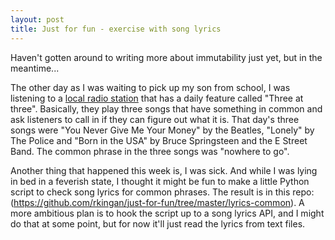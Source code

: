 ```yaml
---
layout: post
title: Just for fun - exercise with song lyrics
---
```


Haven't gotten around to writing more about immutability just yet, but in the meantime...

The other day as I was waiting to pick up my son from school, I was listening to a [local radio station](https://q1043.iheart.com/) that has a daily feature called "Three at three". Basically, they play three songs that have something in common and ask listeners to call in if they can figure out what it is. That day's three songs were "You Never Give Me Your Money" by the Beatles, "Lonely" by The Police and "Born in the USA" by Bruce Springsteen and the E Street Band. The common phrase in the three songs was "nowhere to go". 

Another thing that happened this week is, I was sick. And while I was lying in bed in a feverish state, I thought it might be fun to make a little Python script to check song lyrics for common phrases. The result is in this repo: (https://github.com/rkingan/just-for-fun/tree/master/lyrics-common). A more ambitious plan is to hook the script up to a song lyrics API, and I might do that at some point, but for now it'll just read the lyrics from text files.
